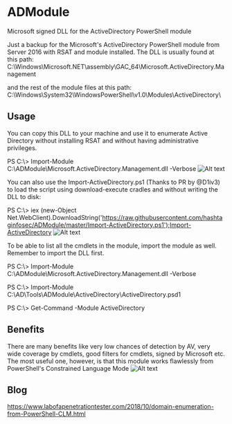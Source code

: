 # ADModule
Microsoft signed DLL for the ActiveDirectory PowerShell module

Just a backup for the Microsoft's ActiveDirectory PowerShell module from Server 2016 with RSAT and module installed. The DLL is usually found at this path: C:\Windows\Microsoft.NET\assembly\GAC_64\Microsoft.ActiveDirectory.Management

and the rest of the module files at this path:
C:\Windows\System32\WindowsPowerShell\v1.0\Modules\ActiveDirectory\

## Usage
You can copy this DLL to your machine and use it to enumerate Active Directory without installing RSAT and without having administrative privileges. 

PS C:\\> Import-Module C:\ADModule\Microsoft.ActiveDirectory.Management.dll -Verbose
![Alt text](/img/AD_Module.png?raw=true "ADModule")

You can also use the Import-ActiveDirectory.ps1 (Thanks to PR by @D1iv3) to load the script using download-execute cradles and without writing the DLL to disk:

PS C:\\> iex (new-Object Net.WebClient).DownloadString('https://raw.githubusercontent.com/hashtaginfosec/ADModule/master/Import-ActiveDirectory.ps1');Import-ActiveDirectory
![Alt text](/img/AD_Module_Array.png?raw=true "ADModule_Array")


To be able to list all the cmdlets in the module, import the module as well. Remember to import the DLL first. 

PS C:\\> Import-Module C:\ADModule\Microsoft.ActiveDirectory.Management.dll -Verbose

PS C:\\> Import-Module C:\AD\Tools\ADModule\ActiveDirectory\ActiveDirectory.psd1

PS C:\\> Get-Command -Module ActiveDirectory

## Benefits
There are many benefits like very low chances of detection by AV, very wide coverage by cmdlets, good filters for cmdlets, signed by Microsoft etc. The most useful one, however, is that this module works flawlessly from PowerShell's Constrained Language Mode
![Alt text](/img/AD_Module_CLM.png?raw=true "ADModule in CLM")



## Blog 
https://www.labofapenetrationtester.com/2018/10/domain-enumeration-from-PowerShell-CLM.html
